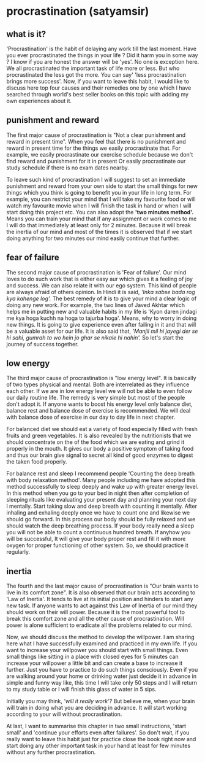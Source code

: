 # procrastination (satyamsir)

## what is it?

'Procrastination' is the habit of delaying any work till the last moment. Have you ever procrastinated the things in your life ? Did it harm you in some way ? I know if you are honest the answer will be 'yes'. No one is exception here. We all procrastinated the important task of life more or less. But who procrastinated the less got the more. You can say' 'less procrastination brings more success'.
Now, if you want to leave this habit, I would like to discuss here top four causes and their remedies one by one which I have searched through world's best seller books on this topic with adding my own experiences about it.

## punishment and reward

The first major cause of procrastination is "Not a clear punishment and reward in present time". When you feel that there is no punishment and reward in present time for the things we easily procrastinate that. For example, we easily procrastinate our exercise schedule because we don't find reward and punishment for it in present Or easily procrastinate our study schedule if there is no exam dates nearby.

To leave such kind of procrastination I will suggest to set an immediate punishment and reward from your own side to start the small things for new things which you think is going to benefit you in your life in long term. For example, you can restrict your mind that I will take my favourite food or will watch my favourite movie when I will finish the task in hand or when I will start doing this project etc.
You can also adopt the **'two minutes method'.** Means you can train your mind that if any assignment or work comes to me I will do that immediately at least only for 2 minutes. Because it will break the inertia of our mind and most of the times it is observed that if we start doing anything for two minutes our mind easily continue that further.

## fear of failure

The second major cause of procrastination is 'Fear of failure'. Our mind loves to do such work that is either easy aur which gives it a feeling of joy and success. We can also relate it with our ego system. This kind of people are always afraid of others opinion. In Hindi it is said, _'Inka sabse bada rog kya kahenge log'._
The best remedy of it is to give your mind a clear logic of doing any new work. For example, the two lines of Javed Akhtar which helps me in putting new and valuable habits in my life is 'Kyon daren jindagi me kya hoga kuchh na hoga to tajurba hoga'. Means, why to worry in doing new things. It is going to give experience even after failing in it and that will be a valuable asset for our life. It is also said that, _'Manjil mil hi jayegi der se hi sahi, gumrah to wo hein jo ghar se nikale hi nahin'._ So let's start the journey of success together.

## low energy

The third major cause of procrastination is "low energy level". It is basically of two types physical and mental. Both are interrelated as they influence each other. If we are in low energy level we will not be able to even follow our daily routine life. The remedy is very simple but most of the people don't adopt it. If anyone wants to boost his energy level only balance diet, balance rest and balance dose of exercise is recommended. We will deal with balance dose of exercise in our day to day life in next chapter.

For balanced diet we should eat a variety of food especially filled with fresh fruits and green vegetables. It is also revealed by the nutritionists that we should concentrate on the of the food which we are eating and grind it properly in the mouth. It gives our body a positive symptom of taking food and thus our brain give signal to secret all kind of good enzymes to digest the taken food properly.

For balance rest and sleep I recommend people 'Counting the deep breath with body relaxation method'. Many people including me have adopted this method successfully to sleep deeply and wake up with greater energy level. In this method when you go to your bed in night then after completion of sleeping rituals like evaluating your present day and planning your next day l mentally. Start taking slow and deep breath with counting it mentally. After inhaling and exhaling deeply once we have to count one and likewise we should go forward. In this process our body should be fully relaxed and we should watch the deep breathing process. If your body really need a sleep you will not be able to count a continuous hundred breath. If anyhow you will be successful, It will give your body proper rest and fill it with more oxygen for proper functioning of other system. So, we should practice it regularly.

## inertia

The fourth and the last major cause of procrastination is "Our brain wants to live in its comfort zone". It is also observed that our brain acts according to 'Law of Inertia'. It tends to live at its initial position and hinders to start any new task. If anyone wants to act against this Law of Inertia of our mind they should work on their will power. Because it is the most powerful tool to break this comfort zone and all the other cause of procrastination. Will power is alone sufficient to eradicate all the problems related to our mind.

Now, we should discuss the method to develop the willpower. I am sharing here what I have successfully examined and practiced in my own life. If you want to increase your willpower you should start with small things. Even small things like sitting in a place with closed eyes for 5 minutes can increase your willpower a little bit and can create a base to increase it further. Just you have to practice to do such things consciously. Even if you are walking around your home or drinking water just decide it in advance in simple and funny way like, this time I will take only 50 steps and I will return to my study table or I will finish this glass of water in 5 sips.

Initially you may think, _'will it really work'?_ But believe me, when your brain will train in doing what you are deciding in advance. It will start working according to your will without procrastination.

At last, I want to summarise this chapter in two small instructions, 'start small' and 'continue your efforts even after failures'. So don't wait, if you really want to leave this habit just for practice close the book right now and start doing any other important task in your hand at least for few minutes without any further procrastination.
